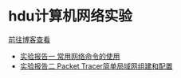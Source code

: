 # hdu计算机网络实验

[前往博客查看](https://jinjis.cn/2020/05/10/hdu-ji-suan-ji-wang-luo-shi-yan-yi/)
- [实验报告一 常用网络命令的使用](./Hdu计算机网络实验一.md)
- [实验报告二 Packet Tracer简单局域网组建和配置](./Hdu计算机网络实验二.md)

